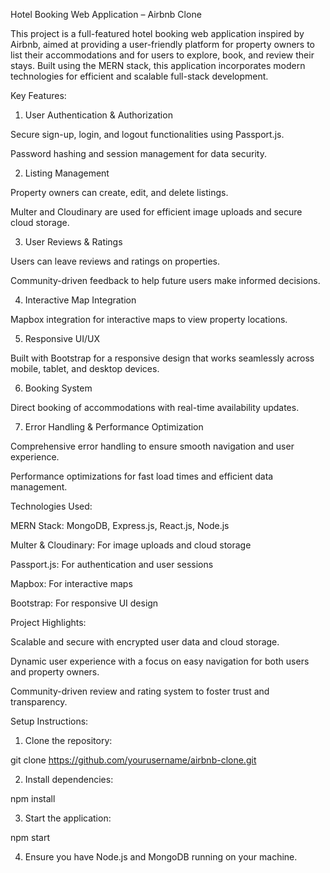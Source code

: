 
Hotel Booking Web Application – Airbnb Clone

This project is a full-featured hotel booking web application inspired by Airbnb, aimed at providing a user-friendly platform for property owners to list their accommodations and for users to explore, book, and review their stays. Built using the MERN stack, this application incorporates modern technologies for efficient and scalable full-stack development.

Key Features:

1. User Authentication & Authorization

Secure sign-up, login, and logout functionalities using Passport.js.

Password hashing and session management for data security.


2. Listing Management

Property owners can create, edit, and delete listings.

Multer and Cloudinary are used for efficient image uploads and secure cloud storage.


3. User Reviews & Ratings

Users can leave reviews and ratings on properties.

Community-driven feedback to help future users make informed decisions.


4. Interactive Map Integration

Mapbox integration for interactive maps to view property locations.


5. Responsive UI/UX

Built with Bootstrap for a responsive design that works seamlessly across mobile, tablet, and desktop devices.


6. Booking System

Direct booking of accommodations with real-time availability updates.


7. Error Handling & Performance Optimization

Comprehensive error handling to ensure smooth navigation and user experience.

Performance optimizations for fast load times and efficient data management.


Technologies Used:

MERN Stack: MongoDB, Express.js, React.js, Node.js

Multer & Cloudinary: For image uploads and cloud storage

Passport.js: For authentication and user sessions

Mapbox: For interactive maps

Bootstrap: For responsive UI design


Project Highlights:

Scalable and secure with encrypted user data and cloud storage.

Dynamic user experience with a focus on easy navigation for both users and property owners.

Community-driven review and rating system to foster trust and transparency.


Setup Instructions:

1. Clone the repository:

git clone https://github.com/yourusername/airbnb-clone.git


2. Install dependencies:

npm install


3. Start the application:

npm start


4. Ensure you have Node.js and MongoDB running on your machine.

